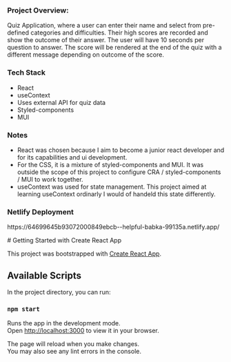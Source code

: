 <h3>Project Overview:</h3>

Quiz Application, where a user can enter their name and select from pre-defined categories and difficulties. Their high scores are recorded and show the outcome of their answer. The user will have 10 seconds per question to answer. The score will be rendered at the end of the quiz with a different message depending on outcome of the score.

<h3>Tech Stack</h3>

- React
- useContext
- Uses external API for quiz data
- Styled-components
- MUI

<h3>Notes</h3>

- React was chosen because I aim to become a junior react developer and for its capabilities and ui development.
- For the CSS, it is a mixture of styled-components and MUI. It was outside the scope of this project to configure CRA / styled-components / MUI to work together.
- useContext was used for state management. This project aimed at learning useContext ordinarly I would of handeld this state differently.

<h3>Netlify Deployment</h3>
<p>https://64699645b93072000849ebcb--helpful-babka-99135a.netlify.app/</p>
# Getting Started with Create React App

This project was bootstrapped with [Create React App](https://github.com/facebook/create-react-app).

## Available Scripts

In the project directory, you can run:

### `npm start`

Runs the app in the development mode.\
Open [http://localhost:3000](http://localhost:3000) to view it in your browser.

The page will reload when you make changes.\
You may also see any lint errors in the console.
